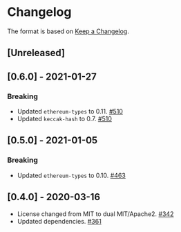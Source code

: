 # Changelog

The format is based on [Keep a Changelog].

[Keep a Changelog]: http://keepachangelog.com/en/1.0.0/

## [Unreleased]

## [0.6.0] - 2021-01-27
### Breaking
- Updated `ethereum-types` to 0.11. [#510](https://github.com/paritytech/parity-common/pull/510)
- Updated `keccak-hash` to 0.7. [#510](https://github.com/paritytech/parity-common/pull/510)

## [0.5.0] - 2021-01-05
### Breaking
- Updated `ethereum-types` to 0.10. [#463](https://github.com/paritytech/parity-common/pull/463)

## [0.4.0] - 2020-03-16
- License changed from MIT to dual MIT/Apache2. [#342](https://github.com/paritytech/parity-common/pull/342)
- Updated dependencies. [#361](https://github.com/paritytech/parity-common/pull/361)
